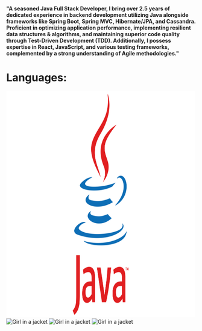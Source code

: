 <h4>
  "A seasoned Java Full Stack Developer, I bring over 2.5 years of dedicated experience in backend development utilizing Java alongside frameworks like Spring Boot, Spring MVC, Hibernate/JPA, and Cassandra. Proficient in optimizing application performance, implementing resilient data structures & algorithms, and maintaining superior code quality through Test-Driven Development (TDD). Additionally, I possess expertise in React, JavaScript, and various testing frameworks, complemented by a strong understanding of Agile methodologies."
</h4>

# Languages:

<div>
  <img src="https://github.com/immortal328/Certificates/blob/main/Images/Language/Java-Logo.png" alt="Girl in a jacket" width="500" height="600">
  <img src="img_girl.jpg" alt="Girl in a jacket" width="500" height="600">
  <img src="img_girl.jpg" alt="Girl in a jacket" width="500" height="600">
  <img src="img_girl.jpg" alt="Girl in a jacket" width="500" height="600">
</div>

<!---
immortal328/immortal328 is a ✨ special ✨ repository because its `README.md` (this file) appears on your GitHub profile.
You can click the Preview link to take a look at your changes.
--->
